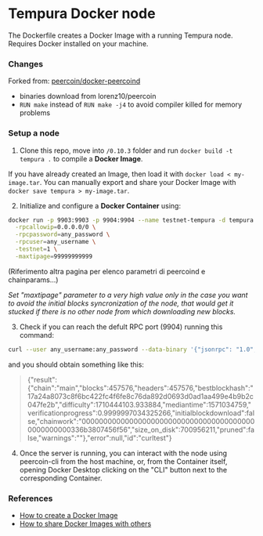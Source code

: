 # Tempura Docker node

The Dockerfile creates a Docker Image with a running Tempura node. \
Requires Docker installed on your machine.

### Changes

Forked from: [peercoin/docker-peercoind](https://github.com/peercoin/docker-peercoind.git)

* binaries download from lorenz10/peercoin
* `RUN make` instead of `RUN make -j4` to avoid compiler killed for memory problems

### Setup a node

1. Clone this repo, move into `/0.10.3` folder and run `docker build -t tempura .` to compile a **Docker Image**. 

If you have already created an Image, then load it with `docker load < my-image.tar`.
You can manually export and share your Docker Image with `docker save tempura > my-image.tar`.

2. Initialize and configure a **Docker Container** using:

```sh
docker run -p 9903:9903 -p 9904:9904 --name testnet-tempura -d tempura \
  -rpcallowip=0.0.0.0/0 \
  -rpcpassword=any_password \
  -rpcuser=any_username \
  -testnet=1 \
  -maxtipage=99999999999
```

(Riferimento altra pagina per elenco parametri di peercoind e chainparams...)

*Set "maxtipage" parameter to a very high value only in the case you want to avoid the initial blocks syncronization of the node, that would get it stucked if there is no other node from which downloading new blocks.*

3. Check if you can reach the defult RPC port (9904) running this command:

```sh
curl --user any_username:any_password --data-binary '{"jsonrpc": "1.0", "id":"curltest", "method": "getblockchaininfo", "params": [] }'  -H 'content-type: text/plain;' localhost:9904/
```

and you should obtain something like this:

> {"result":{"chain":"main","blocks":457576,"headers":457576,"bestblockhash":"17a24a8073c8f6bc422fc4f6fe8c76da892d0693d0ad1aa499e4b9b2c047fe2b","difficulty":1710444103.933884,"mediantime":1571034759,"verificationprogress":0.9999997034325266,"initialblockdownload":false,"chainwork":"00000000000000000000000000000000000000000000000000336b3807456f56","size_on_disk":700956211,"pruned":false,"warnings":""},"error":null,"id":"curltest"}

4. Once the server is running, you can interact with the node using peercoin-cli from the host machine, or, from the Container itself, opening Docker Desktop clicking on the "CLI" button next to the corresponding Container.

### References

* [How to create a Docker Image](https://www.linux.com/training-tutorials/how-create-docker-image/?utm_source=pocket_mylist)
* [How to share Docker Images with others](https://www.cloudsavvyit.com/12326/how-to-share-docker-images-with-others/?utm_source=pocket_mylist)
